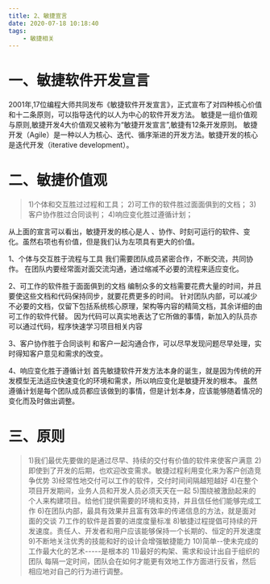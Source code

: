 ```yaml
---
title: 2、敏捷宣言
date: 2020-07-18 10:18:40
tags:
    - 敏捷相关
---
```


# 一、敏捷软件开发宣言
2001年,17位编程大师共同发布《敏捷软件开发宣言》，正式宣布了对四种核心价值和十二条原则，可以指导迭代的以人为中心的软件开发方法。
敏捷是一组价值观与原则,敏捷开发4大价值观又被称为“敏捷开发宣言”,敏捷有12条开发原则。
敏捷开发（Agile）是一种以人为核心、迭代、循序渐进的开发方法。敏捷开发的核心是迭代开发（iterative development）。

<!--more-->

# 二、敏捷价值观

>1)个体和交互胜过过程和工具；
2)可工作的软件胜过面面俱到的文档；
3)客户协作胜过合同谈判；
4)响应变化胜过遵循计划；

从上面的宣言可以看出，敏捷开发的核心是人 、协作、时刻可运行的软件、变化。虽然右项也有价值，但是我们认为左项具有更大的价值。

1、个体与交互胜于流程与工具
我们需要团队成员紧密合作，不断交流，共同协作。
在团队内要经常面对面交流沟通，通过缩减不必要的流程来适应变化。

2、可工作的软件胜于面面俱到的文档
编制众多的文档需要花费大量的时间，并且要使这些文档和代码保持同步，就要花费更多的时间。
针对团队内部，可以减少不必要的文档，仅留下包括系统核心原理，架构等内容的精简文档，其余详细的由可工作的软件代替。
因为代码可以真实地表达了它所做的事情，新加入的队员亦可以通过代码，程序快速学习项目相关内容
 
3、客户协作胜于合同谈判
和客户一起沟通合作，可以尽早发现问题尽早处理，实时得知客户意见和需求的改变。

4、响应变化胜于遵循计划
首先敏捷软件开发方法本身的诞生，就是因为传统的开发模型无法适应快速变化的环境和需求，所以响应变化是敏捷开发的根本。
虽然遵循计划是每个团队成员都应该做到的事情，但是计划本身，应该能够随着情况的变化而及时做出调整。


# 三、原则 
>1)我们最优先要做的是通过尽早、持续的交付有价值的软件来使客户满意
2)即使到了开发的后期，也欢迎改变需求。敏捷过程利用变化来为客户创造竞争优势
3)经常性地交付可以工作的软件，交付时间间隔越短越好
4)在整个项目开发期间，业务人员和开发人员必须天天在一起
5)围绕被激励起来的个人来构建项目。给他们提供需要的环境和支持，并且信任他们能够完成工作
6)在团队内部，最具有效果并且富有效率的传递信息的方法，就是面对面的交谈
7)工作的软件是首要的进度度量标准
8)敏捷过程提倡可持续的开发速度。责任人、开发者和用户应该能够保持一个长期的、恒定的开发速度
9)不断地关注优秀的技能和好的设计会增强敏捷能力
10)简单--使未完成的工作最大化的艺术-----是根本的
11)最好的构架、需求和设计出自于组织的团队
每隔一定时间，团队会在如何才能更有效地工作方面进行反省，然后相应地对自己的行为进行调整。

